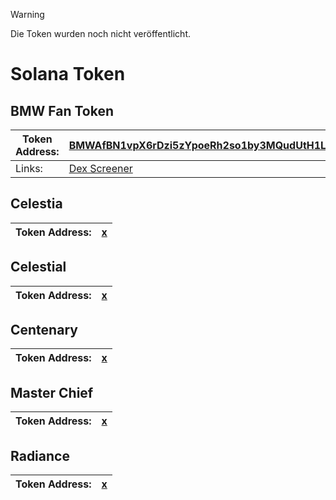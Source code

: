 > [!WARNING]
> Die Token wurden noch nicht veröffentlicht.

# Solana Token
## BMW Fan Token
| Token Address:| [BMWAfBN1vpX6rDzi5zYpoeRh2so1by3MQudUtH1LkUmK](https://explorer.solana.com/address/BMWAfBN1vpX6rDzi5zYpoeRh2so1by3MQudUtH1LkUmK?cluster=devnet)|
|----------|----------|
| Links:| [Dex Screener](https://dexscreener.com/solana/BMWAfBN1vpX6rDzi5zYpoeRh2so1by3MQudUtH1LkUmK)|

## Celestia
| Token Address:| [x](https://explorer.solana.com/address/BMWAfBN1vpX6rDzi5zYpoeRh2so1by3MQudUtH1LkUmK?cluster=devnet)|
|----------|----------|

## Celestial
| Token Address:| [x](https://explorer.solana.com/address/BMWAfBN1vpX6rDzi5zYpoeRh2so1by3MQudUtH1LkUmK?cluster=devnet)|
|----------|----------|

## Centenary
| Token Address:| [x](https://explorer.solana.com/address/BMWAfBN1vpX6rDzi5zYpoeRh2so1by3MQudUtH1LkUmK?cluster=devnet)|
|----------|----------|

## Master Chief
| Token Address:| [x](https://explorer.solana.com/address/BMWAfBN1vpX6rDzi5zYpoeRh2so1by3MQudUtH1LkUmK?cluster=devnet)|
|----------|----------|

## Radiance
| Token Address:| [x](https://explorer.solana.com/address/BMWAfBN1vpX6rDzi5zYpoeRh2so1by3MQudUtH1LkUmK?cluster=devnet)|
|----------|----------|
